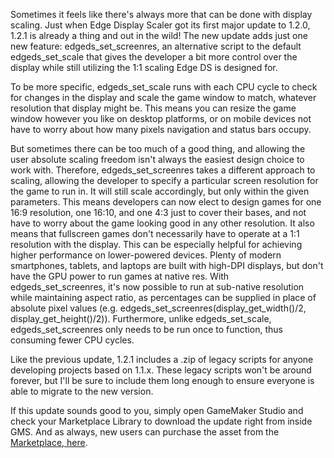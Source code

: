 <!--t Edge Display Scaler Gets Another Minor Update (v1.2.1) t-->
<!--tag 2015,archive,dev,thinkboxly,updates tag-->
<!--image /content/images/edge-display-scaler-gets-another-minor/EdgeEngineLogo-1-1024x512.png image-->
  
Sometimes it feels like there's always more that can be done with display scaling. Just when Edge Display Scaler got its first major update to 1.2.0, 1.2.1 is already a thing and out in the wild! The new update adds just one new feature: edgeds\_set\_screenres, an alternative script to the default edgeds\_set\_scale that gives the developer a bit more control over the display while still utilizing the 1:1 scaling Edge DS is designed for.  
  
To be more specific, edgeds\_set\_scale runs with each CPU cycle to check for changes in the display and scale the game window to match, whatever resolution that display might be. This means you can resize the game window however you like on desktop platforms, or on mobile devices not have to worry about how many pixels navigation and status bars occupy.  
  
But sometimes there can be too much of a good thing, and allowing the user absolute scaling freedom isn't always the easiest design choice to work with. Therefore, edgeds\_set\_screenres takes a different approach to scaling, allowing the developer to specify a particular screen resolution for the game to run in. It will still scale accordingly, but only within the given parameters. This means developers can now elect to design games for one 16:9 resolution, one 16:10, and one 4:3 just to cover their bases, and not have to worry about the game looking good in any other resolution. It also means that fullscreen games don't necessarily have to operate at a 1:1 resolution with the display. This can be especially helpful for achieving higher performance on lower-powered devices. Plenty of modern smartphones, tablets, and laptops are built with high-DPI displays, but don't have the GPU power to run games at native res. With edgeds\_set\_screenres, it's now possible to run at sub-native resolution while maintaining aspect ratio, as percentages can be supplied in place of absolute pixel values (e.g. edgeds\_set\_screenres(display\_get\_width()/2, display\_get\_height()/2)). Furthermore, unlike edgeds\_set\_scale, edgeds\_set\_screenres only needs to be run once to function, thus consuming fewer CPU cycles.  
  
Like the previous update, 1.2.1 includes a .zip of legacy scripts for anyone developing projects based on 1.1.x. These legacy scripts won't be around forever, but I'll be sure to include them long enough to ensure everyone is able to migrate to the new version.  
  
If this update sounds good to you, simply open GameMaker Studio and check your Marketplace Library to download the update right from inside GMS. And as always, new users can purchase the asset from the [Marketplace, here](https://marketplace.yoyogames.com/assets/1257/display-scaler-edge-engine).
